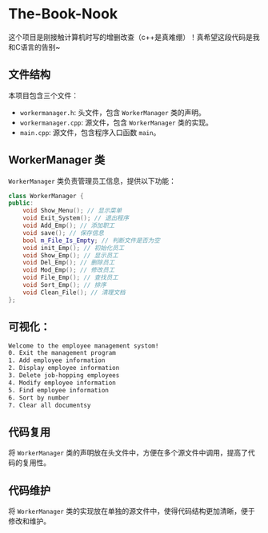 # The-Book-Nook
这个项目是刚接触计算机时写的增删改查（c++是真难绷）！真希望这段代码是我和C语言的告别~

## 文件结构

本项目包含三个文件：

* `workermanager.h`: 头文件，包含 `WorkerManager` 类的声明。
* `workermanager.cpp`: 源文件，包含 `WorkerManager` 类的实现。
* `main.cpp`: 源文件，包含程序入口函数 `main`。

## WorkerManager 类

`WorkerManager` 类负责管理员工信息，提供以下功能：

```cpp
class WorkerManager {
public:
    void Show_Menu(); // 显示菜单
    void Exit_System(); // 退出程序
    void Add_Emp(); // 添加职工
    void save(); // 保存信息
    bool m_File_Is_Empty; // 判断文件是否为空
    void init_Emp(); // 初始化员工
    void Show_Emp(); // 显示员工
    void Del_Emp(); // 删除员工
    void Mod_Emp(); // 修改员工
    void File_Emp(); // 查找员工
    void Sort_Emp(); // 排序
    void Clean_File(); // 清理文档
};
```

## 可视化：
```txt
Welcome to the employee management systom!
0. Exit the management program
1. Add employee information
2. Display employee information
3. Delete job-hopping employees
4. Modify employee information
5. Find employee information
6. Sort by number
7. Clear all documentsy

```
## 代码复用

将 `WorkerManager` 类的声明放在头文件中，方便在多个源文件中调用，提高了代码的复用性。

## 代码维护

将 `WorkerManager` 类的实现放在单独的源文件中，使得代码结构更加清晰，便于修改和维护。
